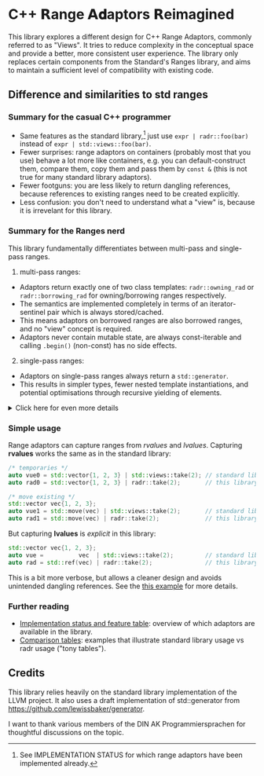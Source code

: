 # C++ 𝗥ange 𝗔𝐝aptors 𝗥eimagined

This library explores a different design for C++ Range Adaptors, commonly referred to as "Views". It tries to reduce complexity in the conceptual space and provide a better, more consistent user experience.
The library only replaces certain components from the Standard's Ranges library, and aims to maintain a sufficient level of compatibility with existing code.

## Difference and similarities to std ranges


### Summary for the casual C++ programmer

* Same features as the standard library,[^1] just use `expr | radr::foo(bar)` instead of `expr | std::views::foo(bar)`.
* Fewer surprises: range adaptors on containers (probably most that you use) behave a lot more like containers, e.g. you can default-construct them, compare them, copy them and pass them by `const &` (this is not true for many standard library adaptors).
* Fewer footguns: you are less likely to return dangling references, because references to existing ranges need to be created explicitly.
* Less confusion: you don't need to understand what a "view" is, because it is irrevelant for this library.

[^1]: See IMPLEMENTATION STATUS for which range adaptors have been implemented already.

### Summary for the Ranges nerd

This library fundamentally differentiates between multi-pass and single-pass ranges.

1. multi-pass ranges:
  * Adaptors return exactly one of two class templates: `radr::owning_rad` or `radr::borrowing_rad` for owning/borrowing ranges respectively.
  * The semantics are implemented completely in terms of an iterator-sentinel pair which is always stored/cached.
  * This means adaptors on borrowed ranges are also borrowed ranges, and no "view" concept is required.
  * Adaptors never contain mutable state, are always const-iterable and calling `.begin()` (non-const) has no side effects.
2. single-pass ranges:
  * Adaptors on single-pass ranges always return a `std::generator`.
  * This results in simpler types, fewer nested template instantiations, and potential optimisations through recursive yielding of elements.


<details>
<summary>Click here for even more details</summary>

| Properties  |  multi-pass ranges <br> *owning* | multi-pass ranges <br> *borrowed*    |single-pass ranges <br> &nbsp; |
|-----------------------------|:-------------------------:|:---------------------------:|:----------------------:|
| example                     | `std::vector<int>`        | `std::string_view`          | `std::generator<int>`  |
| category                    | `forward_range` or better | `forward_range` or better   |  `input_range` only    |
| `borrowed_range`            | no                        | yes                         | no ❘ *irrelevant*      |
| iterating¹ w/o side-effects | yes                       | yes                         | no                     |
| const-iterable              | yes                       | yes                         | no                     |
| default-constructible       | yes                       | yes                         | no                     |
| copyable                    | yes ❘ `O(n)`              | yes ❘ `O(1)`                | no                     |
| equality-comparable²        | yes ❘ `O(n)`              | yes ❘ `O(n)`                | no                     |
|                             | ↓                         | ↓                           | ↓                      |
| radr adaptor returns        | `radr::owning_rad</**/>`  | `radr::borrowing_rad</**/>` | `std::generator</**/>` |

<sup><sub>¹ calling `begin()` (non-const), dereferencing the returned iterator, and/or incrementing it</sup></sub><br>
<sup><sub>² This property is not required by adaptors, but it is preserved if present.</sup></sub>

**The listed properties are both requirements on the underlying range and guarantees given by the range adaptors, i.e. ranges and their adaptations stay within a given domain.**
This consistency is a core feature of the library which makes reasoning about it easier, but it also makes the code
more maintainable by reducing special cases.

Caveat: Forward ranges that do not meet the listed requirements are rejected by our library. Such types typically
only exist as the result of applying standard library views—which can easily be replaced by ours.
As a workaround, you can also demote a non-compliant forward range to a single-pass range via `radr::as_single_pass`,
in which case our adaptor accepts it and returns a generator.

</details>

### Simple usage

Range adaptors can capture ranges from *rvalues* and *lvalues*. Capturing **rvalues** works the same as in the standard library:

```cpp
/* temporaries */
auto vue0 = std::vector{1, 2, 3} | std::views::take(2); // standard library
auto rad0 = std::vector{1, 2, 3} | radr::take(2);       // this library

/* move existing */
std::vector vec{1, 2, 3};
auto vue1 = std::move(vec) | std::views::take(2);       // standard library
auto rad1 = std::move(vec) | radr::take(2);             // this library
```

But capturing **lvalues** is *explicit* in this library:

```cpp
std::vector vec{1, 2, 3};
auto vue =          vec  | std::views::take(2);         // standard library
auto rad = std::ref(vec) | radr::take(2);               // this library
```

This is a bit more verbose, but allows a cleaner design and avoids unintended dangling references. See the [this example](./comparison_tables.md#Safety) for more details.

### Further reading

* [Implementation status and feature table](./implementation_status_and_features.md): overview of which adaptors are available in the library.
* [Comparison tables](./comparison_tables.md): examples that illustrate standard library usage vs radr usage ("tony tables").

## Credits

This library relies heavily on the standard library implementation of the LLVM project. It also uses a draft implementation of std::generator from https://github.com/lewissbaker/generator.

I want to thank various members of the DIN AK Programmiersprachen for thoughtful discussions on the topic.


